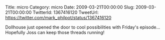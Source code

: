 Title: micro
Category: micro
Date: 2009-03-21T00:00:00
Slug: 2009-03-21T00:00:00
TwitterId: 1367416120
TweetUrl: https://twitter.com/mark_philpot/status/1367416120

Dollhouse just opened the door to cool possibilities with Friday's episode... Hopefully Joss can keep those threads running!